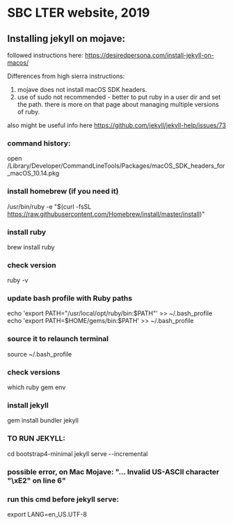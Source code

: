 # SBC LTER website, 2019

## Installing jekyll on mojave:

followed instructions here:
https://desiredpersona.com/install-jekyll-on-macos/

Differences from high sierra instructions:
1. mojave does not install macOS SDK headers. 
2. use of sudo not recommended - better to put ruby in a user dir and set the path.
there is more on that page about managing multiple versions of ruby.

also might be useful info here
https://github.com/jekyll/jekyll-help/issues/73

### command history:

open /Library/Developer/CommandLineTools/Packages/macOS_SDK_headers_for_macOS_10.14.pkg
### <follow gui instructions >

### install homebrew (if you need it)
  /usr/bin/ruby -e "$(curl -fsSL https://raw.githubusercontent.com/Homebrew/install/master/install)"

### install ruby
  brew install ruby
 
### check version
  ruby -v

### update bash profile with Ruby paths
  echo 'export PATH="/usr/local/opt/ruby/bin:$PATH"' >> ~/.bash_profile
  echo 'export PATH=$HOME/gems/bin:$PATH' >> ~/.bash_profile
  
### source it to relaunch terminal
   source ~/.bash_profile 

### check versions
  which ruby
  gem env
  
### install jekyll
   gem install bundler jekyll

### TO RUN JEKYLL:
cd bootstrap4-minimal
jekyll serve --incremental

### possible error, on Mac Mojave: "... Invalid US-ASCII character "\xE2" on line 6"
### run this cmd before jekyll serve:
export LANG=en_US.UTF-8
